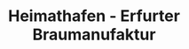 ---
title: "Heimathafen - Erfurter Braumanufaktur"
url: /erfurt/heimathafen-erfurter-braumanufaktur/
shop: Getränke
---